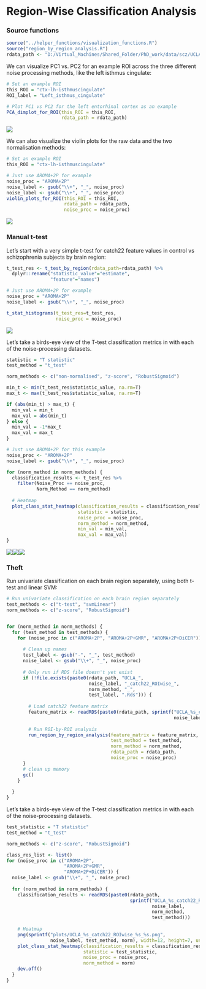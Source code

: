 Region-Wise Classification Analysis
================

### Source functions

``` r
source("../helper_functions/visualization_functions.R")
source("region_by_region_analysis.R")
rdata_path <- "D:/Virtual_Machines/Shared_Folder/PhD_work/data/scz/UCLA/Rdata/"
```

We can visualize PC1 vs. PC2 for an example ROI across the three
different noise processing methods, like the left isthmus cingulate:

``` r
# Set an example ROI
this_ROI = "ctx-lh-isthmuscingulate"
ROI_label = "Left_isthmus_cingulate"

# Plot PC1 vs PC2 for the left entorhinal cortex as an example
PCA_dimplot_for_ROI(this_ROI = this_ROI,
                    rdata_path = rdata_path)
```

![](README_files/figure-gfm/unnamed-chunk-2-1.png)<!-- -->

We can also visualize the violin plots for the raw data and the two
normalisation methods:

``` r
# Set an example ROI
this_ROI = "ctx-lh-isthmuscingulate"

# Just use AROMA+2P for example
noise_proc = "AROMA+2P"
noise_label <- gsub("\\+", "_", noise_proc)
noise_label <- gsub("\\+", "_", noise_proc)
violin_plots_for_ROI(this_ROI = this_ROI,
                     rdata_path = rdata_path,
                     noise_proc = noise_proc)
```

![](README_files/figure-gfm/unnamed-chunk-4-1.png)<!-- -->

### Manual t-test

Let’s start with a very simple t-test for catch22 feature values in
control vs schizophrenia subjects by brain region:

``` r
t_test_res <- t_test_by_region(rdata_path=rdata_path) %>%
  dplyr::rename("statistic_value"="estimate",
                "feature"="names") 

# Just use AROMA+2P for example
noise_proc = "AROMA+2P"
noise_label <- gsub("\\+", "_", noise_proc)

t_stat_histograms(t_test_res=t_test_res,
                  noise_proc = noise_proc)
```

![](README_files/figure-gfm/unnamed-chunk-6-1.png)<!-- -->

Let’s take a birds-eye view of the T-test classification metrics in with
each of the noise-processing datasets.

``` r
statistic = "T statistic"
test_method = "t_test"

norm_methods <- c("non-normalised", "z-score", "RobustSigmoid")

min_t <- min(t_test_res$statistic_value, na.rm=T)
max_t <- max(t_test_res$statistic_value, na.rm=T)

if (abs(min_t) > max_t) {
  min_val = min_t
  max_val = abs(min_t)
} else {
  min_val = -1*max_t
  max_val = max_t
}

# Just use AROMA+2P for this example
noise_proc <- "AROMA+2P"
noise_label <- gsub("\\+", "_", noise_proc)

for (norm_method in norm_methods) {
  classification_results <- t_test_res %>%
    filter(Noise_Proc == noise_proc,
           Norm_Method == norm_method)
  
  # Heatmap
  plot_class_stat_heatmap(classification_results = classification_results,
                          statistic = statistic,
                          noise_proc = noise_proc,
                          norm_method = norm_method,
                          min_val = min_val,
                          max_val = max_val)
}
```

![](README_files/figure-gfm/unnamed-chunk-8-1.png)<!-- -->![](README_files/figure-gfm/unnamed-chunk-8-2.png)<!-- -->![](README_files/figure-gfm/unnamed-chunk-8-3.png)<!-- -->

### Theft

Run univariate classification on each brain region separately, using
both t-test and linear SVM:

``` r
# Run univariate classification on each brain region separately
test_methods <- c("t-test", "svmLinear")
norm_methods <- c("z-score", "RobustSigmoid")


for (norm_method in norm_methods) {
  for (test_method in test_methods) {
    for (noise_proc in c("AROMA+2P", "AROMA+2P+GMR", "AROMA+2P+DiCER")) { 
      
      # Clean up names
      test_label <- gsub("-", "_", test_method)
      noise_label <- gsub("\\+", "_", noise_proc)
      
      # Only run if RDS file doesn't yet exist
      if (!file.exists(paste0(rdata_path, "UCLA_", 
                              noise_label, "_catch22_ROIwise_",  
                              norm_method, "_",
                              test_label, ".Rds"))) {
        
        # Load catch22 feature matrix
        feature_matrix <- readRDS(paste0(rdata_path, sprintf("UCLA_%s_catch22.Rds", 
                                                             noise_label)))
        
        # Run ROI-by-ROI analysis
        run_region_by_region_analysis(feature_matrix = feature_matrix, 
                                      test_method = test_method, 
                                      norm_method = norm_method,
                                      rdata_path = rdata_path, 
                                      noise_proc = noise_proc)
      }
      # clean up memory
      gc()
    }
    
  }
}
```

Let’s take a birds-eye view of the T-test classification metrics in with
each of the noise-processing datasets.

``` r
test_statistic = "T statistic"
test_method = "t_test"

norm_methods <- c("z-score", "RobustSigmoid")

class_res_list <- list()
for (noise_proc in c("AROMA+2P",
                     "AROMA+2P+GMR",
                     "AROMA+2P+DiCER")) {
  noise_label <- gsub("\\+", "_", noise_proc)
  
  for (norm_method in norm_methods) {
    classification_results <- readRDS(paste0(rdata_path, 
                                             sprintf("UCLA_%s_catch22_ROIwise_%s_%s.Rds",
                                                     noise_label,
                                                     norm_method,
                                                     test_method)))
    
    # Heatmap
    png(sprintf("plots/UCLA_%s_catch22_ROIwise_%s_%s.png",
                noise_label, test_method, norm), width=12, height=7, units="in", res=300)
    plot_class_stat_heatmap(classification_results = classification_results,
                            statistic = test_statistic,
                            noise_proc = noise_proc,
                            norm_method = norm)
    dev.off()
  }
}
```
